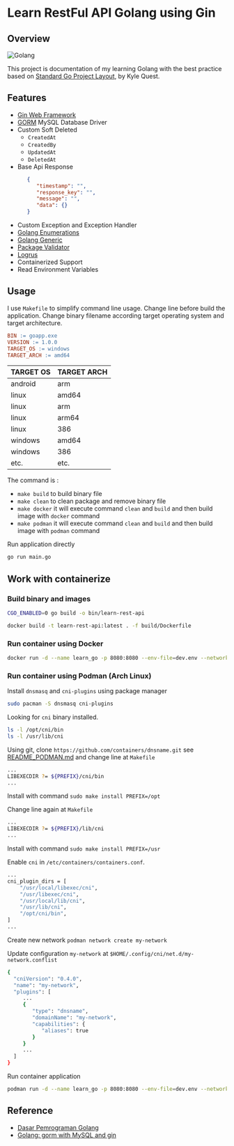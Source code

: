 # Learn RestFul API Golang using Gin

## Overview

![Golang](https://www.seekpng.com/png/detail/399-3990193_building-a-go-web-app-from-scratch-to.png)

This project is documentation of my learning Golang with the best practice based on [Standard Go Project Layout](https://github.com/golang-standards/project-layout/), by Kyle Quest.

## Features
- [Gin Web Framework](https://gin-gonic.com/)
- [GORM](https://gorm.io/index.html) MySQL Database Driver
- Custom Soft Deleted
   - `CreatedAt`
   - `CreatedBy`
   - `UpdatedAt`
   - `DeletedAt`
- Base Api Response
   ```json
      {
         "timestamp": "",
         "response_key": "",
         "message": "",
         "data": {}
      }
   ```
- Custom Exception and Exception Handler
- [Golang Enumerations](https://levelup.gitconnected.com/implementing-enums-in-golang-9537c433d6e2)
- [Golang Generic](https://go.dev/doc/tutorial/generics)
- [Package Validator](https://pkg.go.dev/github.com/go-playground/validator/v10)
- [Logrus](https://pkg.go.dev/github.com/sirupsen/logrus)
- Containerized Support
- Read Environment Variables

## Usage

I use `Makefile` to simplify command line usage. Change line before build the application. Change binary filename according target operating system and target architecture.

```Makefile
BIN := goapp.exe
VERSION := 1.0.0
TARGET_OS := windows
TARGET_ARCH := amd64
```

|TARGET OS|TARGET ARCH|
|---|---|
|android|arm|
|linux|amd64|
|linux|arm|
|linux|arm64|
|linux|386|
|windows|amd64|
|windows|386|
|etc.|etc.|

The command is :

- `make build` to build binary file
- `make clean` to clean package and remove binary file
- `make docker` it will execute command `clean` and `build` and then build image with `docker` command
- `make podman` it will execute command `clean` and `build` and then build image with `podman` command

Run application directly
```bash
go run main.go
```

## Work with containerize

### Build binary and images

```bash
CGO_ENABLED=0 go build -o bin/learn-rest-api

docker build -t learn-rest-api:latest . -f build/Dockerfile
```

### Run container using Docker

```bash
docker run -d --name learn_go -p 8080:8080 --env-file=dev.env --network my-network learn-rest-api
```

### Run container using Podman (Arch Linux)

Install `dnsmasq` and `cni-plugins` using package manager

```bash
sudo pacman -S dnsmasq cni-plugins
```
Looking for `cni` binary installed.

```bash
ls -l /opt/cni/bin
ls -l /usr/lib/cni
```

Using git, clone `https://github.com/containers/dnsname.git` see [README_PODMAN.md](https://github.com/containers/dnsname/blob/main/README_PODMAN.md) and change line at `Makefile`

```bash
...
LIBEXECDIR ?= ${PREFIX}/cni/bin
...
```

Install with command `sudo make install PREFIX=/opt`

Change line again at `Makefile`

```bash
...
LIBEXECDIR ?= ${PREFIX}/lib/cni
...
```

Install with command `sudo make install PREFIX=/usr`

Enable `cni` in `/etc/containers/containers.conf`.

```bash
...
cni_plugin_dirs = [
    "/usr/local/libexec/cni",
    "/usr/libexec/cni",
    "/usr/local/lib/cni",
    "/usr/lib/cni",
    "/opt/cni/bin",
]
...
```
Create new network `podman network create my-network`

Update configuration `my-network` at `$HOME/.config/cni/net.d/my-network.conflist`

```bash
{
  "cniVersion": "0.4.0",
  "name": "my-network",
  "plugins": [
     ...
     {
        "type": "dnsname",
        "domainName": "my-network",
        "capabilities": {
           "aliases": true
        }
     }
     ...
  ]
}
```

Run container application

```bash
podman run -d --name learn_go -p 8080:8080 --env-file=dev.env --network my-network learn-rest-api
```

## Reference
- [Dasar Pemrograman Golang](https://dasarpemrogramangolang.novalagung.com/)
- [Golang: gorm with MySQL and gin](https://blog.canopas.com/golang-gorm-with-mysql-and-gin-ab876f406244)